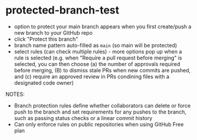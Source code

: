 # protected-branch-test

- option to protect your main branch appears when you first create/push a new branch to your GitHub repo
- click "Protect this branch"
- branch name pattern auto-filled as `main` (so main will be protected)
- select rules (can check multiple rules) - more options pop up when a rule is selected (e.g. when "Require a pull request before merging" is selected, you can then choose (a) the number of approvals required before merging, (B) to dismiss stale PRs when new commits are pushed, and (c) require an approved review in PRs condining files with a designated code owner)


NOTES:
- Branch protection rules define whether collaborators can delete or force push to the branch and set requirements for any pushes to the branch, such as passing status checks or a linear commit history
- Can only enforce rules on public repositories when using GitHub Free plan 